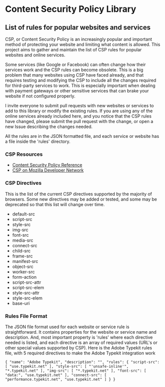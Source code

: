 # Content Security Policy Library
## List of rules for popular websites and services

CSP, or Content Security Policy is an increasingly popular and important method of protecting your website and limiting what content is allowed. This project aims to gather and maintain the list of CSP rules for popular websites and online services. 

Some services (like Google or Facebook) can often change how their services work and the CSP rules can become obsolete. This is a big problem that many websites using CSP have faced already, and that requires testing and modifying the CSP to include all the changes required for third-party services to work. This is especially important when dealing with payment gateways or other sensitive services that can brake your website if not configured properly.

I invite everyone to submit pull requests with new websites or services to add to this library or modify the existing rules. If you are using any of the online services already included here, and you notice that the CSP rules have changed, please submit the pull request with the change, or open a new Issue describing the changes needed.

All the rules are in the JSON formatted file, and each service or website has a file inside the 'rules' directory.

### CSP Resources

* [Content Security Policy Reference](https://content-security-policy.com/)
* [CSP on Mozilla Developer Network](https://developer.mozilla.org/en-US/docs/Web/HTTP/Headers/Content-Security-Policy)

### CSP Directives

This is the list of the current CSP directives supported by the majority of browsers. Some new directives may be added or tested, and some may be deprecated so that this list will change over time.

* default-src
* script-src
* style-src
* img-src
* font-src
* media-src
* connect-src
* child-src
* frame-src
* manifest-src
* object-src
* worker-src
* form-action
* script-src-attr
* script-src-elem
* style-src-attr
* style-src-elem
* base-uri

### Rules File Format

The JSON file format used for each website or service rule is straightforward. It contains properties for the website or service name and description. And, most important property is 'rules' where each directive needed is listed, and each directive is an array of required values (URL's or other special values supported by CSP). Here is the Adobe Typekit rules file, with 5 required directives to make the Adobe Typekit integration work

`{
    "name": "Adobe Typekit",
    "description": "",
    "rules": {
        "script-src": [
            "use.typekit.net"
        ],
        "style-src": [
            "'unsafe-inline'",
            "*.typekit.net"
        ],
        "img-src": [
            "*.typekit.net"
        ],
        "font-src": [
            "data:",
            "use.typekit.net"
        ],
        "connect-src": [
            "performance.typekit.net",
            "use.typekit.net"
        ]
    }
}`
